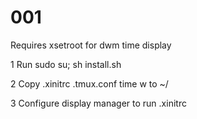# 001

Requires xsetroot for dwm time display


1 Run sudo su; sh install.sh

2 Copy .xinitrc .tmux.conf time w to  ~/

3 Configure display manager to run .xinitrc

